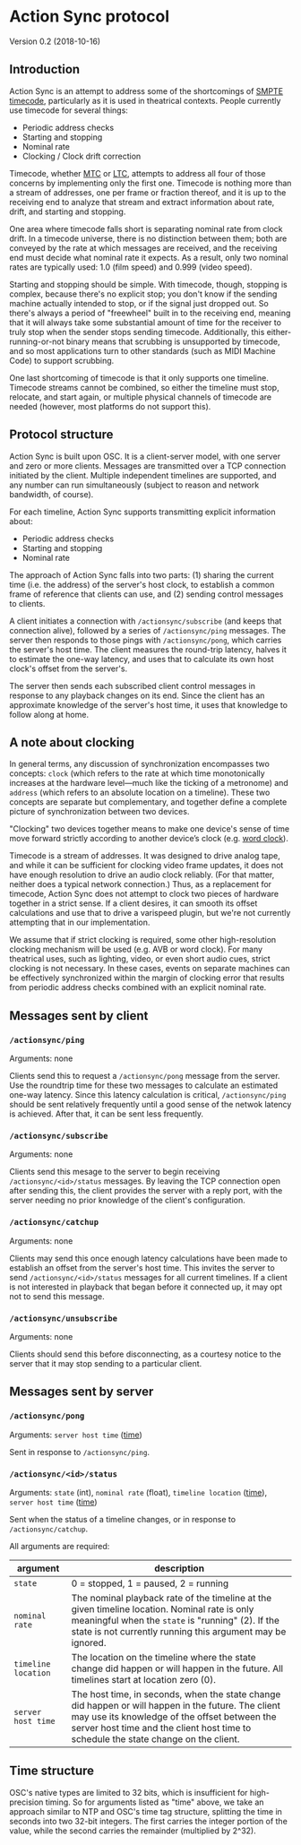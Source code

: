# Action Sync protocol

Version 0.2 (2018-10-16)

## Introduction

Action Sync is an attempt to address some of the shortcomings of [SMPTE timecode](https://en.wikipedia.org/wiki/SMPTE_timecode), particularly as it is used in theatrical contexts. People currently use timecode for several things:

- Periodic address checks
- Starting and stopping
- Nominal rate
- Clocking / Clock drift correction

Timecode, whether [MTC](https://en.wikipedia.org/wiki/MIDI_timecode) or [LTC](https://en.wikipedia.org/wiki/Linear_timecode), attempts to address all four of those concerns by implementing only the first one. Timecode is nothing more than a stream of addresses, one per frame or fraction thereof, and it is up to the receiving end to analyze that stream and extract information about rate, drift, and starting and stopping.

One area where timecode falls short is separating nominal rate from clock drift. In a timecode universe, there is no distinction between them; both are conveyed by the rate at which messages are received, and the receiving end must decide what nominal rate it expects. As a result, only two nominal rates are typically used: 1.0 (film speed) and 0.999 (video speed).

Starting and stopping should be simple. With timecode, though, stopping is complex, because there's no explicit stop; you don't know if the sending machine actually intended to stop, or if the signal just dropped out. So there's always a period of "freewheel" built in to the receiving end, meaning that it will always take some substantial amount of time for the receiver to truly stop when the sender stops sending timecode. Additionally, this either-running-or-not binary means that scrubbing is unsupported by timecode, and so most applications turn to other standards (such as MIDI Machine Code) to support scrubbing.

One last shortcoming of timecode is that it only supports one timeline. Timecode streams cannot be combined, so either the timeline must stop, relocate, and start again, or multiple physical channels of timecode are needed (however, most platforms do not support this).


## Protocol structure

Action Sync is built upon OSC. It is a client-server model, with one server and zero or more clients. Messages are transmitted over a TCP connection initiated by the client. Multiple independent timelines are supported, and any number can run simultaneously (subject to reason and network bandwidth, of course).

For each timeline, Action Sync supports transmitting explicit information about:

- Periodic address checks
- Starting and stopping
- Nominal rate

The approach of Action Sync falls into two parts: (1) sharing the current time (i.e. the address) of the server's host clock, to establish a common frame of reference that clients can use, and (2) sending control messages to clients.

A client initiates a connection with `/actionsync/subscribe` (and keeps that connection alive), followed by a series of `/actionsync/ping` messages. The server then responds to those pings with `/actionsync/pong`, which carries the server's host time. The client measures the round-trip latency, halves it to estimate the one-way latency, and uses that to calculate its own host clock's offset from the server's.

The server then sends each subscribed client control messages in response to any playback changes on its end. Since the client has an approximate knowledge of the server's host time, it uses that knowledge to follow along at home.


## A note about clocking

In general terms, any discussion of synchronization encompasses two concepts: `clock` (which refers to the rate at which time monotonically increases at the hardware level—much like the ticking of a metronome) and `address` (which refers to an absolute location on a timeline). These two concepts are separate but complementary, and together define a complete picture of synchronization between two devices.

"Clocking" two devices together means to make one device's sense of time move forward strictly according to another device’s clock (e.g. [word clock](https://en.wikipedia.org/wiki/Word_clock)).

Timecode is a stream of addresses. It was designed to drive analog tape, and while it can be sufficient for clocking video frame updates, it does not have enough resolution to drive an audio clock reliably. (For that matter, neither does a typical network connection.) Thus, as a replacement for timecode, Action Sync does not attempt to clock two pieces of hardware together in a strict sense. If a client desires, it can smooth its offset calculations and use that to drive a varispeed plugin, but we're not currently attempting that in our implementation.

We assume that if strict clocking is required, some other high-resolution clocking mechanism will be used (e.g. AVB or word clock). For many theatrical uses, such as lighting, video, or even short audio cues, strict clocking is not necessary. In these cases, events on separate machines can be effectively synchronized within the margin of clocking error that results from periodic address checks combined with an explicit nominal rate.


## Messages sent by client

### `/actionsync/ping`

Arguments: none

Clients send this to request a `/actionsync/pong` message from the server. Use the roundtrip time for these two messages to calculate an estimated one-way latency. Since this latency calculation is critical, `/actionsync/ping` should be sent relatively frequently until a good sense of the netwok latency is achieved. After that, it can be sent less frequently.

### `/actionsync/subscribe`

Arguments: none

Clients send this mesage to the server to begin receiving `/actionsync/<id>/status` messages. By leaving the TCP connection open after sending this, the client provides the server with a reply port, with the server needing no prior knowledge of the client's configuration.

### `/actionsync/catchup`

Arguments: none

Clients may send this once enough latency calculations have been made to establish an offset from the server's host time. This invites the server to send `/actionsync/<id>/status` messages for all current timelines. If a client is not interested in playback that began before it connected up, it may opt not to send this message.

### `/actionsync/unsubscribe`

Arguments: none

Clients should send this before disconnecting, as a courtesy notice to the server that it may stop sending to a particular client.



## Messages sent by server

### `/actionsync/pong`

Arguments: `server host time` ([time](#time-def))

Sent in response to `/actionsync/ping`.


### `/actionsync/<id>/status`

Arguments: `state` (int), `nominal rate` (float), `timeline location` ([time](#time-def)), `server host time` ([time](#time-def))

Sent when the status of a timeline changes, or in response to `/actionsync/catchup`. 

All arguments are required:

 | argument | description  |
 | -------- | ------------ |
 | `state`  | 0 = stopped, 1 = paused, 2 = running |
 | `nominal rate` | The nominal playback rate of the timeline at the given timeline location. Nominal rate is only meaningful when the `state` is "running" (2). If the state is not currently running this argument may be ignored. |
 | `timeline location` | The location on the timeline where the state change did happen or will happen in the future. All timelines start at location zero (0). |
 | `server host time` | The host time, in seconds, when the state change did happen or will happen in the future. The client may use its knowledge of the offset between the server host time and the client host time to schedule the state change on the client. |



<a name="time-def"></a>

## Time structure

OSC's native types are limited to 32 bits, which is insufficient for high-precision timing. So for arguments listed as "time" above, we take an approach similar to NTP and OSC's time tag structure, splitting the time in seconds into two 32-bit integers. The first carries the integer portion of the value, while the second carries the remainder (multiplied by 2^32).
